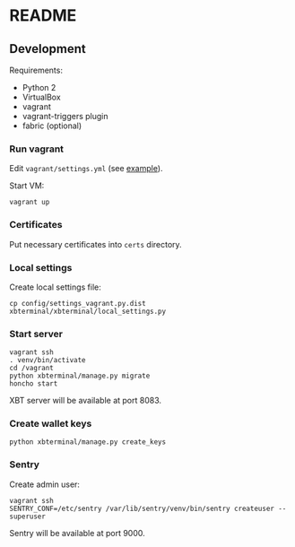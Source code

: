 # README

## Development

Requirements:

* Python 2
* VirtualBox
* vagrant
* vagrant-triggers plugin
* fabric (optional)

### Run vagrant

Edit `vagrant/settings.yml` (see [example](vagrant/default_settings.yml)).

Start VM:

```
vagrant up
```

### Certificates

Put necessary certificates into `certs` directory.

### Local settings

Create local settings file:

```
cp config/settings_vagrant.py.dist xbterminal/xbterminal/local_settings.py
```

### Start server

```
vagrant ssh
. venv/bin/activate
cd /vagrant
python xbterminal/manage.py migrate
honcho start
```

XBT server will be available at port 8083.

### Create wallet keys

```
python xbterminal/manage.py create_keys
```

### Sentry

Create admin user:

```
vagrant ssh
SENTRY_CONF=/etc/sentry /var/lib/sentry/venv/bin/sentry createuser --superuser
```

Sentry will be available at port 9000.
